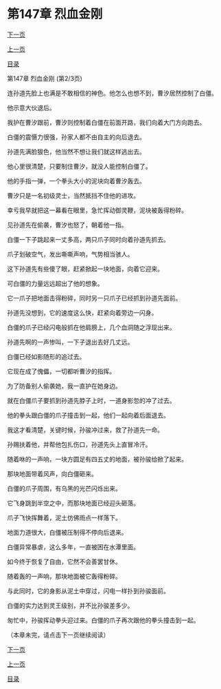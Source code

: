 <h1>第147章   烈血金刚</h1>
            <div><p><a href="./0440_%E7%AC%AC147%E7%AB%A0_%E7%83%88%E8%A1%80%E9%87%91%E5%88%9A.md">下一页</a></p><p><a href="./0438_%E7%AC%AC147%E7%AB%A0_%E7%83%88%E8%A1%80%E9%87%91%E5%88%9A.md">上一页</a></p><p><a href="../">目录</a></p></div>
            <div><p>第147章   烈血金刚 (第2/3页)</p><p>连孙道先脸上也满是不敢相信的神色。他怎么也想不到，曹汐居然控制了白僵。</p><p>他示意大伙退后。</p><p>我护在曹汐跟前，曹汐则控制着白僵在前面开路，我们向着大门方向跑去。</p><p>白僵的震慑力很强，孙家人都不由自主的向后退去。</p><p>孙道先满脸狠色，他当然不想让我们就这样逃出去。</p><p>他心里很清楚，只要制住曹汐，就没人能控制白僵了。</p><p>他的手指一弹，一个拳头大小的泥块向着曹汐轰去。</p><p>曹汐只是一名初级灵士，当然抵挡不住他的进攻。</p><p>幸亏我早就把这一幕看在眼里，急忙挥动御灵鞭，泥块被轰得粉碎。</p><p>见孙道先在偷袭，曹汐也怒了，朝着他一指。</p><p>白僵一下子跳起来一丈多高，两只爪子同时向着孙道先抓去。</p><p>爪子划破空气，发出嘶嘶声响，气势相当骇人。</p><p>这下孙道先有些傻了眼，赶紧掀起一块地面，向着它迎来。</p><p>可白僵的力量远远超出了他的想象。</p><p>它一爪子把地面击得粉碎，同时另一只爪子已经抓到孙道先面前。</p><p>孙道先没想到，它的速度这么快，赶紧向着旁边一闪身。</p><p>白僵的爪子已经闪电般抓在他肩膀上，几个血洞随之浮现出来。</p><p>孙道先啊的一声惨叫，一下子退出去好几丈远。</p><p>白僵已经如影随形的追过去。</p><p>它现在成了傀儡，一切都听曹汐的指挥。</p><p>为了防备别人偷袭她，我一直护在她身边。</p><p>就在白僵爪子要抓到孙道先脖子上时，一道身影忽的冲了过去。</p><p>他的拳头跟白僵的爪子撞击到一起，他们一起向着后面退去。</p><p>我这才看清楚，关键时候，孙骏冲过来，救了孙道先一命。</p><p>孙赐扶着他，并帮他包扎伤口，孙道先头上直冒冷汗。</p><p>随着咻的一声响，一块方圆足有四五丈的地面，被孙骏给掀了起来。</p><p>那块地面带着风声，向白僵砸来。</p><p>白僵的爪子周围，有乌黑的光芒闪烁出来。</p><p>它飞身跳到半空之中，而那块地面已经迎头砸落。</p><p>爪子飞快挥舞着，泥土仿佛雨点一样落下。</p><p>地面力道很大，白僵被压制得不停向后退来。</p><p>白僵异常暴虐，这么多年，一直被困在水潭里面。</p><p>如今终于恢复了自由，它然不会善罢甘休。</p><p>随着轰的一声响，那块地面被它轰得粉碎。</p><p>与此同时，它的身影从泥土中穿过，闪电一样扑到孙骏面前。</p><p>白僵的实力达到灵王级别，并不比孙骏差多少。</p><p>匆忙中，孙骏挥动拳头迎过来。白僵的爪子再次跟他的拳头撞击到一起。</p><p>（本章未完，请点击下一页继续阅读）</p></div>
            <div><p><a href="./0440_%E7%AC%AC147%E7%AB%A0_%E7%83%88%E8%A1%80%E9%87%91%E5%88%9A.md">下一页</a></p><p><a href="./0438_%E7%AC%AC147%E7%AB%A0_%E7%83%88%E8%A1%80%E9%87%91%E5%88%9A.md">上一页</a></p><p><a href="../">目录</a></p></div>
